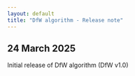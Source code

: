 ```yaml
---
layout: default
title: "DfW algorithm - Release note"
---
```



## 24 March 2025
Initial release of DfW algorithm (DfW v1.0)


